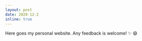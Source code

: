 ```yaml
---
layout: post
date: 2020-12-2
inline: true
---
```


Here goes my personal website. Any feedback is welcome! :sparkles: :smile:
